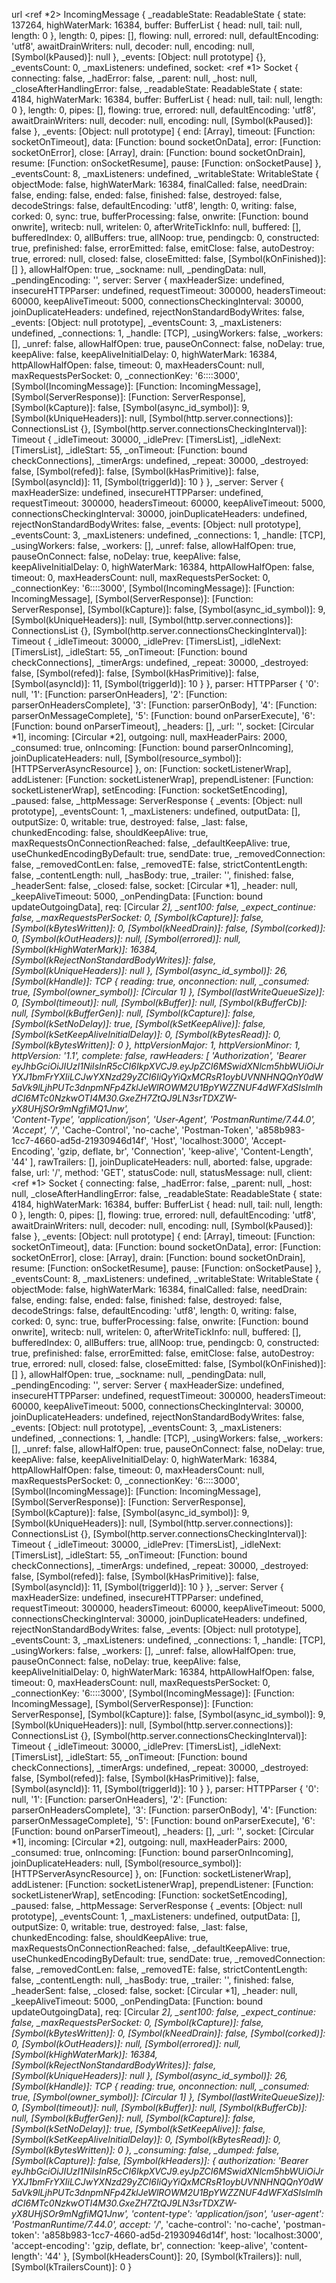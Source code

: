 url <ref *2> IncomingMessage {
  _readableState: ReadableState {
    state: 137264,
    highWaterMark: 16384,
    buffer: BufferList { head: null, tail: null, length: 0 },
    length: 0,
    pipes: [],
    flowing: null,
    errored: null,
    defaultEncoding: 'utf8',
    awaitDrainWriters: null,
    decoder: null,
    encoding: null,
    [Symbol(kPaused)]: null
  },
  _events: [Object: null prototype] {},
  _eventsCount: 0,
  _maxListeners: undefined,
  socket: <ref *1> Socket {
    connecting: false,
    _hadError: false,
    _parent: null,
    _host: null,
    _closeAfterHandlingError: false,
    _readableState: ReadableState {
      state: 4184,
      highWaterMark: 16384,
      buffer: BufferList { head: null, tail: null, length: 0 },
      length: 0,
      pipes: [],
      flowing: true,
      errored: null,
      defaultEncoding: 'utf8',
      awaitDrainWriters: null,
      decoder: null,
      encoding: null,
      [Symbol(kPaused)]: false
    },
    _events: [Object: null prototype] {
      end: [Array],
      timeout: [Function: socketOnTimeout],
      data: [Function: bound socketOnData],
      error: [Function: socketOnError],
      close: [Array],
      drain: [Function: bound socketOnDrain],
      resume: [Function: onSocketResume],
      pause: [Function: onSocketPause]
    },
    _eventsCount: 8,
    _maxListeners: undefined,
    _writableState: WritableState {
      objectMode: false,
      highWaterMark: 16384,
      finalCalled: false,
      needDrain: false,
      ending: false,
      ended: false,
      finished: false,
      destroyed: false,
      decodeStrings: false,
      defaultEncoding: 'utf8',
      length: 0,
      writing: false,
      corked: 0,
      sync: true,
      bufferProcessing: false,
      onwrite: [Function: bound onwrite],
      writecb: null,
      writelen: 0,
      afterWriteTickInfo: null,
      buffered: [],
      bufferedIndex: 0,
      allBuffers: true,
      allNoop: true,
      pendingcb: 0,
      constructed: true,
      prefinished: false,
      errorEmitted: false,
      emitClose: false,
      autoDestroy: true,
      errored: null,
      closed: false,
      closeEmitted: false,
      [Symbol(kOnFinished)]: []
    },
    allowHalfOpen: true,
    _sockname: null,
    _pendingData: null,
    _pendingEncoding: '',
    server: Server {
      maxHeaderSize: undefined,
      insecureHTTPParser: undefined,
      requestTimeout: 300000,
      headersTimeout: 60000,
      keepAliveTimeout: 5000,
      connectionsCheckingInterval: 30000,
      joinDuplicateHeaders: undefined,
      rejectNonStandardBodyWrites: false,
      _events: [Object: null prototype],
      _eventsCount: 3,
      _maxListeners: undefined,
      _connections: 1,
      _handle: [TCP],
      _usingWorkers: false,
      _workers: [],
      _unref: false,
      allowHalfOpen: true,
      pauseOnConnect: false,
      noDelay: true,
      keepAlive: false,
      keepAliveInitialDelay: 0,
      highWaterMark: 16384,
      httpAllowHalfOpen: false,
      timeout: 0,
      maxHeadersCount: null,
      maxRequestsPerSocket: 0,
      _connectionKey: '6::::3000',
      [Symbol(IncomingMessage)]: [Function: IncomingMessage],
      [Symbol(ServerResponse)]: [Function: ServerResponse],
      [Symbol(kCapture)]: false,
      [Symbol(async_id_symbol)]: 9,
      [Symbol(kUniqueHeaders)]: null,
      [Symbol(http.server.connections)]: ConnectionsList {},
      [Symbol(http.server.connectionsCheckingInterval)]: Timeout {
        _idleTimeout: 30000,
        _idlePrev: [TimersList],
        _idleNext: [TimersList],
        _idleStart: 55,
        _onTimeout: [Function: bound checkConnections],
        _timerArgs: undefined,
        _repeat: 30000,
        _destroyed: false,
        [Symbol(refed)]: false,
        [Symbol(kHasPrimitive)]: false,
        [Symbol(asyncId)]: 11,
        [Symbol(triggerId)]: 10
      }
    },
    _server: Server {
      maxHeaderSize: undefined,
      insecureHTTPParser: undefined,
      requestTimeout: 300000,
      headersTimeout: 60000,
      keepAliveTimeout: 5000,
      connectionsCheckingInterval: 30000,
      joinDuplicateHeaders: undefined,
      rejectNonStandardBodyWrites: false,
      _events: [Object: null prototype],
      _eventsCount: 3,
      _maxListeners: undefined,
      _connections: 1,
      _handle: [TCP],
      _usingWorkers: false,
      _workers: [],
      _unref: false,
      allowHalfOpen: true,
      pauseOnConnect: false,
      noDelay: true,
      keepAlive: false,
      keepAliveInitialDelay: 0,
      highWaterMark: 16384,
      httpAllowHalfOpen: false,
      timeout: 0,
      maxHeadersCount: null,
      maxRequestsPerSocket: 0,
      _connectionKey: '6::::3000',
      [Symbol(IncomingMessage)]: [Function: IncomingMessage],
      [Symbol(ServerResponse)]: [Function: ServerResponse],
      [Symbol(kCapture)]: false,
      [Symbol(async_id_symbol)]: 9,
      [Symbol(kUniqueHeaders)]: null,
      [Symbol(http.server.connections)]: ConnectionsList {},
      [Symbol(http.server.connectionsCheckingInterval)]: Timeout {
        _idleTimeout: 30000,
        _idlePrev: [TimersList],
        _idleNext: [TimersList],
        _idleStart: 55,
        _onTimeout: [Function: bound checkConnections],
        _timerArgs: undefined,
        _repeat: 30000,
        _destroyed: false,
        [Symbol(refed)]: false,
        [Symbol(kHasPrimitive)]: false,
        [Symbol(asyncId)]: 11,
        [Symbol(triggerId)]: 10
      }
    },
    parser: HTTPParser {
      '0': null,
      '1': [Function: parserOnHeaders],
      '2': [Function: parserOnHeadersComplete],
      '3': [Function: parserOnBody],
      '4': [Function: parserOnMessageComplete],
      '5': [Function: bound onParserExecute],
      '6': [Function: bound onParserTimeout],
      _headers: [],
      _url: '',
      socket: [Circular *1],
      incoming: [Circular *2],
      outgoing: null,
      maxHeaderPairs: 2000,
      _consumed: true,
      onIncoming: [Function: bound parserOnIncoming],
      joinDuplicateHeaders: null,
      [Symbol(resource_symbol)]: [HTTPServerAsyncResource]
    },
    on: [Function: socketListenerWrap],
    addListener: [Function: socketListenerWrap],
    prependListener: [Function: socketListenerWrap],
    setEncoding: [Function: socketSetEncoding],
    _paused: false,
    _httpMessage: ServerResponse {
      _events: [Object: null prototype],
      _eventsCount: 1,
      _maxListeners: undefined,
      outputData: [],
      outputSize: 0,
      writable: true,
      destroyed: false,
      _last: false,
      chunkedEncoding: false,
      shouldKeepAlive: true,
      maxRequestsOnConnectionReached: false,
      _defaultKeepAlive: true,
      useChunkedEncodingByDefault: true,
      sendDate: true,
      _removedConnection: false,
      _removedContLen: false,
      _removedTE: false,
      strictContentLength: false,
      _contentLength: null,
      _hasBody: true,
      _trailer: '',
      finished: false,
      _headerSent: false,
      _closed: false,
      socket: [Circular *1],
      _header: null,
      _keepAliveTimeout: 5000,
      _onPendingData: [Function: bound updateOutgoingData],
      req: [Circular *2],
      _sent100: false,
      _expect_continue: false,
      _maxRequestsPerSocket: 0,
      [Symbol(kCapture)]: false,
      [Symbol(kBytesWritten)]: 0,
      [Symbol(kNeedDrain)]: false,
      [Symbol(corked)]: 0,
      [Symbol(kOutHeaders)]: null,
      [Symbol(errored)]: null,
      [Symbol(kHighWaterMark)]: 16384,
      [Symbol(kRejectNonStandardBodyWrites)]: false,
      [Symbol(kUniqueHeaders)]: null
    },
    [Symbol(async_id_symbol)]: 26,
    [Symbol(kHandle)]: TCP {
      reading: true,
      onconnection: null,
      _consumed: true,
      [Symbol(owner_symbol)]: [Circular *1]
    },
    [Symbol(lastWriteQueueSize)]: 0,
    [Symbol(timeout)]: null,
    [Symbol(kBuffer)]: null,
    [Symbol(kBufferCb)]: null,
    [Symbol(kBufferGen)]: null,
    [Symbol(kCapture)]: false,
    [Symbol(kSetNoDelay)]: true,
    [Symbol(kSetKeepAlive)]: false,
    [Symbol(kSetKeepAliveInitialDelay)]: 0,
    [Symbol(kBytesRead)]: 0,
    [Symbol(kBytesWritten)]: 0
  },
  httpVersionMajor: 1,
  httpVersionMinor: 1,
  httpVersion: '1.1',
  complete: false,
  rawHeaders: [
    'Authorization',
    'Bearer eyJhbGciOiJIUzI1NiIsInR5cCI6IkpXVCJ9.eyJpZCI6MSwidXNlcm5hbWUiOiJrYXJ1bmFrYXIiLCJwYXNzd29yZCI6IiQyYiQxMCRsR1oybUVNNHNQQnY0dW5aVk9lLjhPUTc3dnpmNFp4ZklJeWlROWM2U1BpYWZZNUF4dWFXdSIsImlhdCI6MTc0NzkwOTI4M30.GxeZH7ZtQJ9LN3srTDXZW-yX8UHjSOr9mNgfiMQ1Jnw',      
    'Content-Type',
    'application/json',
    'User-Agent',
    'PostmanRuntime/7.44.0',
    'Accept',
    '*/*',
    'Cache-Control',
    'no-cache',
    'Postman-Token',
    'a858b983-1cc7-4660-ad5d-21930946d14f',
    'Host',
    'localhost:3000',
    'Accept-Encoding',
    'gzip, deflate, br',
    'Connection',
    'keep-alive',
    'Content-Length',
    '44'
  ],
  rawTrailers: [],
  joinDuplicateHeaders: null,
  aborted: false,
  upgrade: false,
  url: '/',
  method: 'GET',
  statusCode: null,
  statusMessage: null,
  client: <ref *1> Socket {
    connecting: false,
    _hadError: false,
    _parent: null,
    _host: null,
    _closeAfterHandlingError: false,
    _readableState: ReadableState {
      state: 4184,
      highWaterMark: 16384,
      buffer: BufferList { head: null, tail: null, length: 0 },
      length: 0,
      pipes: [],
      flowing: true,
      errored: null,
      defaultEncoding: 'utf8',
      awaitDrainWriters: null,
      decoder: null,
      encoding: null,
      [Symbol(kPaused)]: false
    },
    _events: [Object: null prototype] {
      end: [Array],
      timeout: [Function: socketOnTimeout],
      data: [Function: bound socketOnData],
      error: [Function: socketOnError],
      close: [Array],
      drain: [Function: bound socketOnDrain],
      resume: [Function: onSocketResume],
      pause: [Function: onSocketPause]
    },
    _eventsCount: 8,
    _maxListeners: undefined,
    _writableState: WritableState {
      objectMode: false,
      highWaterMark: 16384,
      finalCalled: false,
      needDrain: false,
      ending: false,
      ended: false,
      finished: false,
      destroyed: false,
      decodeStrings: false,
      defaultEncoding: 'utf8',
      length: 0,
      writing: false,
      corked: 0,
      sync: true,
      bufferProcessing: false,
      onwrite: [Function: bound onwrite],
      writecb: null,
      writelen: 0,
      afterWriteTickInfo: null,
      buffered: [],
      bufferedIndex: 0,
      allBuffers: true,
      allNoop: true,
      pendingcb: 0,
      constructed: true,
      prefinished: false,
      errorEmitted: false,
      emitClose: false,
      autoDestroy: true,
      errored: null,
      closed: false,
      closeEmitted: false,
      [Symbol(kOnFinished)]: []
    },
    allowHalfOpen: true,
    _sockname: null,
    _pendingData: null,
    _pendingEncoding: '',
    server: Server {
      maxHeaderSize: undefined,
      insecureHTTPParser: undefined,
      requestTimeout: 300000,
      headersTimeout: 60000,
      keepAliveTimeout: 5000,
      connectionsCheckingInterval: 30000,
      joinDuplicateHeaders: undefined,
      rejectNonStandardBodyWrites: false,
      _events: [Object: null prototype],
      _eventsCount: 3,
      _maxListeners: undefined,
      _connections: 1,
      _handle: [TCP],
      _usingWorkers: false,
      _workers: [],
      _unref: false,
      allowHalfOpen: true,
      pauseOnConnect: false,
      noDelay: true,
      keepAlive: false,
      keepAliveInitialDelay: 0,
      highWaterMark: 16384,
      httpAllowHalfOpen: false,
      timeout: 0,
      maxHeadersCount: null,
      maxRequestsPerSocket: 0,
      _connectionKey: '6::::3000',
      [Symbol(IncomingMessage)]: [Function: IncomingMessage],
      [Symbol(ServerResponse)]: [Function: ServerResponse],
      [Symbol(kCapture)]: false,
      [Symbol(async_id_symbol)]: 9,
      [Symbol(kUniqueHeaders)]: null,
      [Symbol(http.server.connections)]: ConnectionsList {},
      [Symbol(http.server.connectionsCheckingInterval)]: Timeout {
        _idleTimeout: 30000,
        _idlePrev: [TimersList],
        _idleNext: [TimersList],
        _idleStart: 55,
        _onTimeout: [Function: bound checkConnections],
        _timerArgs: undefined,
        _repeat: 30000,
        _destroyed: false,
        [Symbol(refed)]: false,
        [Symbol(kHasPrimitive)]: false,
        [Symbol(asyncId)]: 11,
        [Symbol(triggerId)]: 10
      }
    },
    _server: Server {
      maxHeaderSize: undefined,
      insecureHTTPParser: undefined,
      requestTimeout: 300000,
      headersTimeout: 60000,
      keepAliveTimeout: 5000,
      connectionsCheckingInterval: 30000,
      joinDuplicateHeaders: undefined,
      rejectNonStandardBodyWrites: false,
      _events: [Object: null prototype],
      _eventsCount: 3,
      _maxListeners: undefined,
      _connections: 1,
      _handle: [TCP],
      _usingWorkers: false,
      _workers: [],
      _unref: false,
      allowHalfOpen: true,
      pauseOnConnect: false,
      noDelay: true,
      keepAlive: false,
      keepAliveInitialDelay: 0,
      highWaterMark: 16384,
      httpAllowHalfOpen: false,
      timeout: 0,
      maxHeadersCount: null,
      maxRequestsPerSocket: 0,
      _connectionKey: '6::::3000',
      [Symbol(IncomingMessage)]: [Function: IncomingMessage],
      [Symbol(ServerResponse)]: [Function: ServerResponse],
      [Symbol(kCapture)]: false,
      [Symbol(async_id_symbol)]: 9,
      [Symbol(kUniqueHeaders)]: null,
      [Symbol(http.server.connections)]: ConnectionsList {},
      [Symbol(http.server.connectionsCheckingInterval)]: Timeout {
        _idleTimeout: 30000,
        _idlePrev: [TimersList],
        _idleNext: [TimersList],
        _idleStart: 55,
        _onTimeout: [Function: bound checkConnections],
        _timerArgs: undefined,
        _repeat: 30000,
        _destroyed: false,
        [Symbol(refed)]: false,
        [Symbol(kHasPrimitive)]: false,
        [Symbol(asyncId)]: 11,
        [Symbol(triggerId)]: 10
      }
    },
    parser: HTTPParser {
      '0': null,
      '1': [Function: parserOnHeaders],
      '2': [Function: parserOnHeadersComplete],
      '3': [Function: parserOnBody],
      '4': [Function: parserOnMessageComplete],
      '5': [Function: bound onParserExecute],
      '6': [Function: bound onParserTimeout],
      _headers: [],
      _url: '',
      socket: [Circular *1],
      incoming: [Circular *2],
      outgoing: null,
      maxHeaderPairs: 2000,
      _consumed: true,
      onIncoming: [Function: bound parserOnIncoming],
      joinDuplicateHeaders: null,
      [Symbol(resource_symbol)]: [HTTPServerAsyncResource]
    },
    on: [Function: socketListenerWrap],
    addListener: [Function: socketListenerWrap],
    prependListener: [Function: socketListenerWrap],
    setEncoding: [Function: socketSetEncoding],
    _paused: false,
    _httpMessage: ServerResponse {
      _events: [Object: null prototype],
      _eventsCount: 1,
      _maxListeners: undefined,
      outputData: [],
      outputSize: 0,
      writable: true,
      destroyed: false,
      _last: false,
      chunkedEncoding: false,
      shouldKeepAlive: true,
      maxRequestsOnConnectionReached: false,
      _defaultKeepAlive: true,
      useChunkedEncodingByDefault: true,
      sendDate: true,
      _removedConnection: false,
      _removedContLen: false,
      _removedTE: false,
      strictContentLength: false,
      _contentLength: null,
      _hasBody: true,
      _trailer: '',
      finished: false,
      _headerSent: false,
      _closed: false,
      socket: [Circular *1],
      _header: null,
      _keepAliveTimeout: 5000,
      _onPendingData: [Function: bound updateOutgoingData],
      req: [Circular *2],
      _sent100: false,
      _expect_continue: false,
      _maxRequestsPerSocket: 0,
      [Symbol(kCapture)]: false,
      [Symbol(kBytesWritten)]: 0,
      [Symbol(kNeedDrain)]: false,
      [Symbol(corked)]: 0,
      [Symbol(kOutHeaders)]: null,
      [Symbol(errored)]: null,
      [Symbol(kHighWaterMark)]: 16384,
      [Symbol(kRejectNonStandardBodyWrites)]: false,
      [Symbol(kUniqueHeaders)]: null
    },
    [Symbol(async_id_symbol)]: 26,
    [Symbol(kHandle)]: TCP {
      reading: true,
      onconnection: null,
      _consumed: true,
      [Symbol(owner_symbol)]: [Circular *1]
    },
    [Symbol(lastWriteQueueSize)]: 0,
    [Symbol(timeout)]: null,
    [Symbol(kBuffer)]: null,
    [Symbol(kBufferCb)]: null,
    [Symbol(kBufferGen)]: null,
    [Symbol(kCapture)]: false,
    [Symbol(kSetNoDelay)]: true,
    [Symbol(kSetKeepAlive)]: false,
    [Symbol(kSetKeepAliveInitialDelay)]: 0,
    [Symbol(kBytesRead)]: 0,
    [Symbol(kBytesWritten)]: 0
  },
  _consuming: false,
  _dumped: false,
  [Symbol(kCapture)]: false,
  [Symbol(kHeaders)]: {
    authorization: 'Bearer eyJhbGciOiJIUzI1NiIsInR5cCI6IkpXVCJ9.eyJpZCI6MSwidXNlcm5hbWUiOiJrYXJ1bmFrYXIiLCJwYXNzd29yZCI6IiQyYiQxMCRsR1oybUVNNHNQQnY0dW5aVk9lLjhPUTc3dnpmNFp4ZklJeWlROWM2U1BpYWZZNUF4dWFXdSIsImlhdCI6MTc0NzkwOTI4M30.GxeZH7ZtQJ9LN3srTDXZW-yX8UHjSOr9mNgfiMQ1Jnw',
    'content-type': 'application/json',
    'user-agent': 'PostmanRuntime/7.44.0',
    accept: '*/*',
    'cache-control': 'no-cache',
    'postman-token': 'a858b983-1cc7-4660-ad5d-21930946d14f',
    host: 'localhost:3000',
    'accept-encoding': 'gzip, deflate, br',
    connection: 'keep-alive',
    'content-length': '44'
  },
  [Symbol(kHeadersCount)]: 20,
  [Symbol(kTrailers)]: null,
  [Symbol(kTrailersCount)]: 0
}